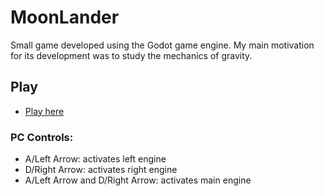# MoonLander
 
Small game developed using the Godot game engine. My main motivation for its development was to study the mechanics of gravity.

## Play
- [Play here](https://carlosebmachado-games.github.io/MoonLander/)
### PC Controls:
- A/Left Arrow: activates left engine
- D/Right Arrow: activates right engine
- A/Left Arrow and D/Right Arrow: activates main engine
